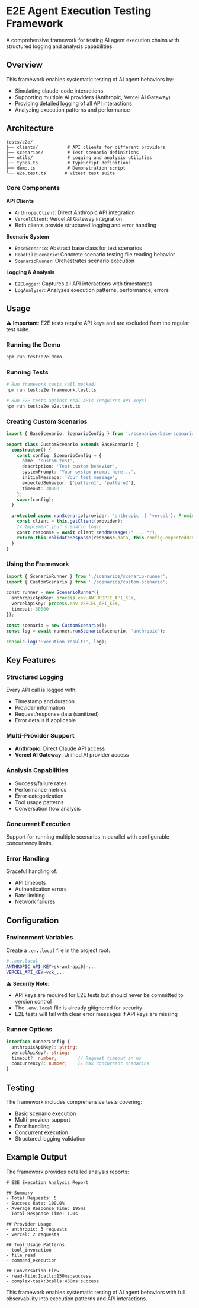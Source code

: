 # E2E Agent Execution Testing Framework

A comprehensive framework for testing AI agent execution chains with structured logging and analysis capabilities.

## Overview

This framework enables systematic testing of AI agent behaviors by:
- Simulating claude-code interactions
- Supporting multiple AI providers (Anthropic, Vercel AI Gateway) 
- Providing detailed logging of all API interactions
- Analyzing execution patterns and performance

## Architecture

```
tests/e2e/
├── clients/           # API clients for different providers
├── scenarios/         # Test scenario definitions
├── utils/             # Logging and analysis utilities
├── types.ts           # TypeScript definitions
├── demo.ts            # Demonstration script
└── e2e.test.ts       # Vitest test suite
```

### Core Components

**API Clients**
- `AnthropicClient`: Direct Anthropic API integration
- `VercelClient`: Vercel AI Gateway integration
- Both clients provide structured logging and error handling

**Scenario System**
- `BaseScenario`: Abstract base class for test scenarios
- `ReadFileScenario`: Concrete scenario testing file reading behavior
- `ScenarioRunner`: Orchestrates scenario execution

**Logging & Analysis**
- `E2ELogger`: Captures all API interactions with timestamps
- `LogAnalyzer`: Analyzes execution patterns, performance, errors

## Usage

⚠️ **Important**: E2E tests require API keys and are excluded from the regular test suite.

### Running the Demo

```bash
npm run test:e2e:demo
```

### Running Tests

```bash
# Run framework tests (all mocked)  
npm run test:e2e framework.test.ts

# Run E2E tests against real APIs (requires API keys)
npm run test:e2e e2e.test.ts
```

### Creating Custom Scenarios

```typescript
import { BaseScenario, ScenarioConfig } from './scenarios/base-scenario';

export class CustomScenario extends BaseScenario {
  constructor() {
    const config: ScenarioConfig = {
      name: 'custom-test',
      description: 'Test custom behavior',
      systemPrompt: 'Your system prompt here...',
      initialMessage: 'Your test message',
      expectedBehavior: ['pattern1', 'pattern2'],
      timeout: 30000
    };
    super(config);
  }

  protected async runScenario(provider: 'anthropic' | 'vercel'): Promise<boolean> {
    const client = this.getClient(provider);
    // Implement your scenario logic
    const response = await client.sendMessage(/* ... */);
    return this.validateResponse(response.data, this.config.expectedBehavior);
  }
}
```

### Using the Framework

```typescript
import { ScenarioRunner } from './scenarios/scenario-runner';
import { CustomScenario } from './scenarios/custom-scenario';

const runner = new ScenarioRunner({
  anthropicApiKey: process.env.ANTHROPIC_API_KEY,
  vercelApiKey: process.env.VERCEL_API_KEY,
  timeout: 30000
});

const scenario = new CustomScenario();
const log = await runner.runScenario(scenario, 'anthropic');

console.log('Execution result:', log);
```

## Key Features

### Structured Logging
Every API call is logged with:
- Timestamp and duration
- Provider information
- Request/response data (sanitized)
- Error details if applicable

### Multi-Provider Support
- **Anthropic**: Direct Claude API access
- **Vercel AI Gateway**: Unified AI provider access

### Analysis Capabilities
- Success/failure rates
- Performance metrics
- Error categorization
- Tool usage patterns
- Conversation flow analysis

### Concurrent Execution
Support for running multiple scenarios in parallel with configurable concurrency limits.

### Error Handling
Graceful handling of:
- API timeouts
- Authentication errors
- Rate limiting
- Network failures

## Configuration

### Environment Variables

Create a `.env.local` file in the project root:

```bash
# .env.local
ANTHROPIC_API_KEY=sk-ant-api03-...
VERCEL_API_KEY=vck_...
```

⚠️ **Security Note**: 
- API keys are required for E2E tests but should never be committed to version control
- The `.env.local` file is already gitignored for security
- E2E tests will fail with clear error messages if API keys are missing

### Runner Options
```typescript
interface RunnerConfig {
  anthropicApiKey?: string;
  vercelApiKey?: string;
  timeout?: number;        // Request timeout in ms
  concurrency?: number;    // Max concurrent scenarios
}
```

## Testing

The framework includes comprehensive tests covering:
- Basic scenario execution
- Multi-provider support
- Error handling
- Concurrent execution
- Structured logging validation

## Example Output

The framework provides detailed analysis reports:

```
# E2E Execution Analysis Report

## Summary
- Total Requests: 5
- Success Rate: 100.0%
- Average Response Time: 195ms
- Total Response Time: 1.0s

## Provider Usage
- anthropic: 3 requests
- vercel: 2 requests

## Tool Usage Patterns
- tool_invocation
- file_read
- command_execution

## Conversation Flow
- read-file:1calls:150ms:success
- complex-task:3calls:450ms:success
```

This framework enables systematic testing of AI agent behaviors with full observability into execution patterns and API interactions.